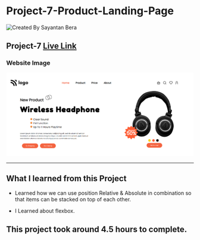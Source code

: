 # Project-7-Product-Landing-Page

![Created By Sayantan Bera](https://img.shields.io/badge/Created%20By-Sayantan%20Bera-blue)

## **Project-7** [Live Link](https://plant-landing-page-sayantan.netlify.app/)

### Website Image

![website img](./screenshot/project%207.png)

---

## What I learned from this Project

- Learned how we can use position Relative & Absolute in combination so that items can be stacked on top of each other.

- I Learned about flexbox.

## This project took around 4.5 hours to complete.
